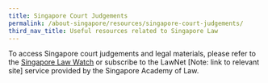 ```yaml
---
title: Singapore Court Judgements
permalink: /about-singapore/resources/singapore-court-judgements/
third_nav_title: Useful resources related to Singapore Law
---
```


To access Singapore court judgements and legal materials, please refer to the [Singapore Law Watch](https://www.singaporelawwatch.sg/Judgments) or subscribe to the LawNet [Note: link to relevant site] service provided by the Singapore Academy of Law. 

